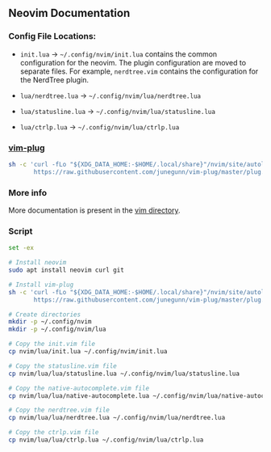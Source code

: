 ## Neovim Documentation

### Config File Locations:
- `init.lua` -> `~/.config/nvim/init.lua`
  contains the common configuration for the neovim. The plugin configuration are moved to separate files. For example, `nerdtree.vim` contains the configuration for the NerdTree plugin. 

- `lua/nerdtree.lua` -> `~/.config/nvim/lua/nerdtree.lua`
- `lua/statusline.lua` -> `~/.config/nvim/lua/statusline.lua`
- `lua/ctrlp.lua` -> `~/.config/nvim/lua/ctrlp.lua`


### [vim-plug](https://github.com/junegunn/vim-plug)

```bash
sh -c 'curl -fLo "${XDG_DATA_HOME:-$HOME/.local/share}"/nvim/site/autoload/plug.vim --create-dirs \
       https://raw.githubusercontent.com/junegunn/vim-plug/master/plug.vim'
```

### More info

More documentation is present in the [vim directory](../../vim/).

### Script

```bash
set -ex

# Install neovim
sudo apt install neovim curl git

# Install vim-plug
sh -c 'curl -fLo "${XDG_DATA_HOME:-$HOME/.local/share}"/nvim/site/autoload/plug.vim --create-dirs \
       https://raw.githubusercontent.com/junegunn/vim-plug/master/plug.vim'

# Create directories
mkdir -p ~/.config/nvim
mkdir -p ~/.config/nvim/lua

# Copy the init.vim file
cp nvim/lua/init.lua ~/.config/nvim/init.lua

# Copy the statusline.vim file
cp nvim/lua/lua/statusline.lua ~/.config/nvim/lua/statusline.lua

# Copy the native-autocomplete.vim file
cp nvim/lua/lua/native-autocomplete.lua ~/.config/nvim/lua/native-autocomplete.lua

# Copy the nerdtree.vim file
cp nvim/lua/lua/nerdtree.lua ~/.config/nvim/lua/nerdtree.lua

# Copy the ctrlp.vim file
cp nvim/lua/lua/ctrlp.lua ~/.config/nvim/lua/ctrlp.lua
```

